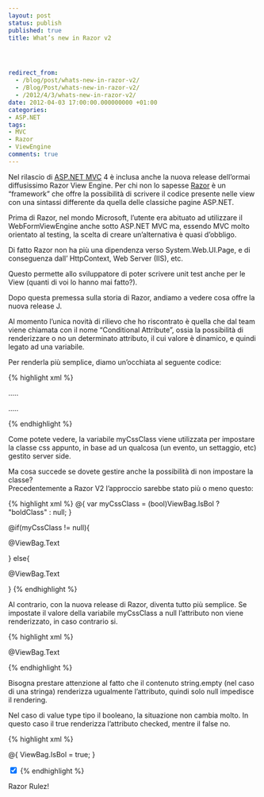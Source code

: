 ```yaml
---
layout: post
status: publish
published: true
title: What’s new in Razor v2




redirect_from: 
  - /blog/post/whats-new-in-razor-v2/
  - /Blog/Post/whats-new-in-razor-v2/
  - /2012/4/3/whats-new-in-razor-v2/
date: 2012-04-03 17:00:00.000000000 +01:00
categories:
- ASP.NET
tags:
- MVC
- Razor
- ViewEngine
comments: true
---
```

<p>Nel rilascio di <a title="ASP.NET MVC" href="http://tostring.it/tags/archive/mvc">ASP.NET MVC</a> 4 è inclusa anche la nuova release dell’ormai diffusissimo Razor View Engine. Per chi non lo sapesse <a title="Razor&#39;s post" href="http://tostring.it/tags/archive/razor" rel="tag" target="_blank">Razor</a> è un “framework” che offre la possibilità di scrivere il codice presente nelle view con una sintassi differente da quella delle classiche pagine ASP.NET. </p>

<p>Prima di Razor, nel mondo Microsoft, l’utente era abituato ad utilizzare il WebFormViewEngine anche sotto ASP.NET MVC ma, essendo MVC molto orientato al testing, la scelta di creare un’alternativa è quasi d’obbligo.</p>

<p>Di fatto Razor non ha più una dipendenza verso System.Web.UI.Page, e di conseguenza dall’ HttpContext, Web Server (IIS), etc. </p>

<p>Questo permette allo sviluppatore di poter scrivere unit test anche per le View (quanti di voi lo hanno mai fatto?).</p>

<p>Dopo questa premessa sulla storia di Razor, andiamo a vedere cosa offre la nuova release J.</p>

<p>Al momento l’unica novità di rilievo che ho riscontrato è quella che dal team viene chiamata con il nome “Conditional Attribute”, ossia la possibilità di renderizzare o no un determinato attributo, il cui valore è dinamico, e quindi legato ad una variabile.</p>

<p>Per renderla più semplice, diamo un’occhiata al seguente codice:</p>

{% highlight xml %}
<!-- Nome della classe css presa da una variabile -->
<p class="@myCssClass">.....</p>


<!-- markup necessario in caso la variabile sia nulla -->
<p>.....</p>
{% endhighlight %}
<p>Come potete vedere, la variabile myCssClass viene utilizzata per impostare la classe css appunto, in base ad un qualcosa (un evento, un settaggio, etc) gestito server side.</p>

<p>Ma cosa succede se dovete gestire anche la possibilità di non impostare la classe? 
  <br />Precedentemente a Razor V2 l’approccio sarebbe stato più o meno questo:</p>

{% highlight xml %}
@{
    var myCssClass = (bool)ViewBag.IsBol ? "boldClass" : null;
}

@if(myCssClass != null){
    <p class="@myCssClass">@ViewBag.Text</p>
}
else{
    <p>@ViewBag.Text</p>
}
{% endhighlight %}
<p>Al contrario, con la nuova release di Razor, diventa tutto più semplice. Se impostate il valore della variabile myCssClass a null l’attributo non viene renderizzato, in caso contrario si.</p>

{% highlight xml %}
<p class="@myCssClass">@ViewBag.Text</p>
{% endhighlight %}
<p>Bisogna prestare attenzione al fatto che il contenuto string.empty (nel caso di una stringa) renderizza ugualmente l’attributo, quindi solo null impedisce il rendering.</p>

<p>Nel caso di value type tipo il booleano, la situazione non cambia molto. In questo caso il true renderizza l’attributo checked, mentre il false no.</p>

{% highlight xml %}
<!-- codice con -->

@{
    ViewBag.IsBol = true;
}

<input type="checkbox" checked="@ViewBag.IsBol" />
{% endhighlight %}
<p>Razor Rulez!</p>
